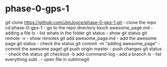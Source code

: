 # phase-0-gps-1
git clone https://github.com/JimJoyce/phase-0-gps-1.git - clone the repo
cd phase-0-gps-1 - go to the repo directory
touch awesome_page.md - adding a file
ls - list whats in the folder
git status - show git status
git remote -v - show remotes
git add awesome_page.md - add the awesome page
git status - check the status
git commit -m "adding awesome_page" - commit the awesome page!
git push origin master - push changes
git status - check the status
git checkout -b add-command-log - add a branch
ls - list everything
subl . - open file in sublimegit